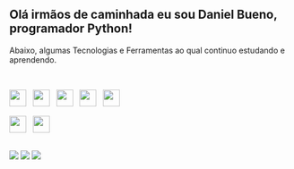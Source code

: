 ## Olá irmãos de caminhada eu sou Daniel Bueno, programador Python!

<p>Abaixo, algumas Tecnologias e Ferramentas ao qual continuo estudando e aprendendo.</p>

<br>

<img src="https://cdn.jsdelivr.net/gh/devicons/devicon/icons/python/python-original.svg" width="30" height="30"/>&nbsp; &nbsp;<img src="https://cdn.jsdelivr.net/gh/devicons/devicon/icons/javascript/javascript-original.svg" width="30" height="30"/>&nbsp; &nbsp;<img src="https://cdn.jsdelivr.net/gh/devicons/devicon/icons/typescript/typescript-original.svg" width="30" height="30"/>&nbsp; &nbsp;<img src="https://cdn.jsdelivr.net/gh/devicons/devicon/icons/html5/html5-original.svg" width="30" height="30"/>&nbsp; &nbsp;<img src="https://cdn.jsdelivr.net/gh/devicons/devicon/icons/css3/css3-original.svg" width="30" height="30"/>

<img src="https://cdn.jsdelivr.net/gh/devicons/devicon/icons/vscode/vscode-original.svg" width="30" height="30"/>&nbsp; &nbsp;<img src="https://cdn.jsdelivr.net/gh/devicons/devicon/icons/pycharm/pycharm-original.svg" width="30" height="30"/>

##

<div>
    <a href="https://www.facebook.com/MahavatarDaniel" target="_blank"><img src="https://img.shields.io/badge/Facebook-1877F2?style=for-the-badge&logo=facebook&logoColor=white" target="_blank"></a>
  <a href="https://instagram.com/mahavatardaniel" target="_blank"><img src="https://img.shields.io/badge/-Instagram-%23E4405F?style=for-the-badge&logo=instagram&logoColor=white" target="_blank"></a>
  <a href = "mailto:mahavatardaniel@gmail.com"><img src="https://img.shields.io/badge/Gmail-D14836?style=for-the-badge&logo=gmail&logoColor=white" target="_blank"></a>
</div>
